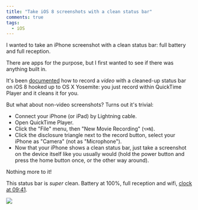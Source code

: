 ```yaml
---
title: "Take iOS 8 screenshots with a clean status bar"
comments: true
tags:
  - iOS
---
```


I wanted to take an iPhone screenshot with a clean status bar: full battery and full reception.

There are apps for the purpose, but I first wanted to see if there was anything built in.

It's been [documented](http://www.tekrevue.com/tip/record-iphone-screen-quicktime/) how to record a *video* with a cleaned-up status bar on iOS 8 hooked up to OS X Yosemite: you just record within QuickTime Player and it cleans it for you.

But what about non-video screenshots? Turns out it's trivial:

* Connect your iPhone (or iPad) by Lightning cable.
* Open QuickTime Player.
* Click the "File" menu, then "New Movie Recording" (<code class="kb">⌥⌘N</code>).
* Click the disclosure triangle next to the record button, select your iPhone as "Camera" (not as "Microphone").
* Now that your iPhone shows a clean status bar, just take a screenshot on the device itself like you usually would (hold the power button and press the home button once, or the other way around).

Nothing more to it!

This status bar is *super* clean. Battery at 100%, full reception and wifi, [clock at 09:41](http://www.quora.com/Why-does-Apple-always-use-09-41-AM-as-a-standard-time-on-all-their-product-introductions-advertisements-Does-this-have-to-do-with-some-psychological-effects-marketing).

![](http://f.cl.ly/items/350m3R1D15160K0k1b1S/pug.png)
